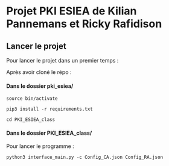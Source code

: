 # Projet PKI ESIEA de Kilian Pannemans et Ricky Rafidison

## Lancer le projet

Pour lancer le projet dans un premier temps :

Après avoir cloné le répo :

#### Dans le dossier pki_esiea/

`source bin/activate`

`pip3 install -r requirements.txt`

`cd PKI_ESIEA_class`

#### Dans le dossier PKI_ESIEA_class/

Pour lancer le programme :

`python3 interface_main.py -c Config_CA.json Config_RA.json`



